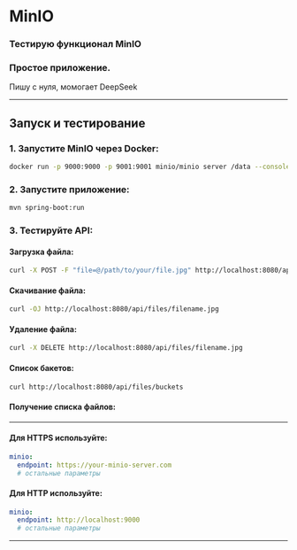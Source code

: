 # MinIO

### Тестирую функционал MinIO

### Простое приложение.

Пишу с нуля, момогает DeepSeek

---
## Запуск и тестирование
### 1. Запустите MinIO через Docker:
```bash
docker run -p 9000:9000 -p 9001:9001 minio/minio server /data --console-address ":9001"
````

### 2. Запустите приложение:
```bash
mvn spring-boot:run
```

### 3. Тестируйте API:
#### Загрузка файла:
```bash
curl -X POST -F "file=@/path/to/your/file.jpg" http://localhost:8080/api/files 
```

#### Скачивание файла:
```bash
curl -OJ http://localhost:8080/api/files/filename.jpg
```

#### Удаление файла:
```bash
curl -X DELETE http://localhost:8080/api/files/filename.jpg
```

#### Список бакетов:
```bash
curl http://localhost:8080/api/files/buckets
```

#### Получение списка файлов:








---
#### Для HTTPS используйте:
```yaml
minio:
  endpoint: https://your-minio-server.com
  # остальные параметры
```

#### Для HTTP используйте:
```yaml
minio:
  endpoint: http://localhost:9000
  # остальные параметры
```

---


